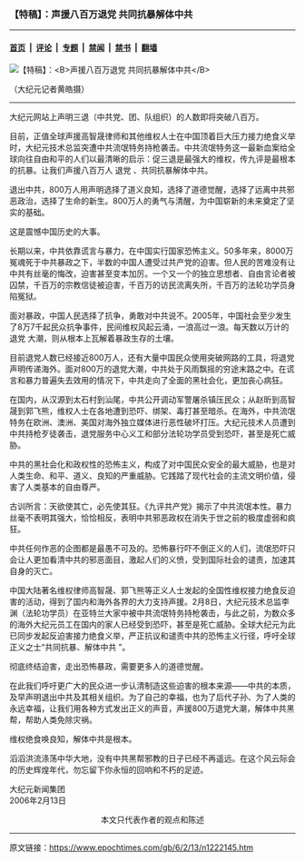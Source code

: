 ### 【特稿】：声援八百万退党 共同抗暴解体中共

---

#### [首页](../../../..?n1222145) &nbsp;|&nbsp; [评论](../../../../../epoch-comment?n1222145) &nbsp;|&nbsp; [专题](../../../../../epoch-special?n1222145) &nbsp;|&nbsp; [禁闻](../../../../../epoch-news?n1222145) &nbsp;|&nbsp; [禁书](../../../../../books?n1222145) &nbsp;|&nbsp; [翻墙](https://github.com/gfw-breaker/nogfw/blob/master/README.md?n1222145)


<div><img alt="【特稿】：&lt;B&gt;声援八百万退党 共同抗暴解体中共&lt;/B&gt;" class="attachment-djy_600_400 size-djy_600_400 wp-post-image" src="https://i.epochtimes.com/assets/uploads/2006/02/602051801291366-600x400.jpg"/>
<div class="caption">
 <p>
  （大纪元记者黄皓摄）
 </p>
</div></div><hr/><div class="post_content" id="artbody" itemprop="articleBody">
 <!-- article content begin -->
 <p>
  大纪元网站上声明三退（中共党、团、队组织）的人数即将突破八百万。
 </p>
 <p>
  目前，正值全球声援高智晟律师和其他维权人士在中国顶着巨大压力接力绝食义举时，大纪元技术总监突遭中共流氓特务持枪袭击。中共流氓特务这一最新血案给全球向往自由和平的人们以最清晰的启示：促三退是最强大的维权，传九评是最根本的抗暴。让我们声援八百万人
  <ok href="https://www.epochtimes.com/gb/tag/%E9%80%80%E5%85%9A.html">
   退党
  </ok>
  、共同抗暴解体中共。
 </p>
 <p>
  退出中共，800万人用声明选择了道义良知，选择了道德觉醒，选择了远离中共邪恶政治，选择了生命的新生。800万人的勇气与清醒，为中国崭新的未来奠定了坚实的基础。
 </p>
 <p>
  这是震憾中国历史的大事。
 </p>
 <p>
  长期以来，中共依靠谎言与暴力，在中国实行国家恐怖主义。50多年来，8000万冤魂死于中共暴政之下，半数的中国人遭受过共产党的迫害。但人民的苦难没有让中共有丝毫的悔改，迫害甚至变本加厉。一个又一个的独立思想者、自由言论者被囚禁，千百万的宗教信徒被迫害，千百万的访民流离失所，千百万的法轮功学员身陷冤狱。
 </p>
 <p>
  面对暴政，中国人民选择了抗争，勇敢对中共说不。2005年，中国社会至少发生了8万7千起民众抗争事件，民间维权风起云涌，一浪高过一浪。每天数以万计的
  <ok href="https://www.epochtimes.com/gb/tag/%E9%80%80%E5%85%9A.html">
   退党
  </ok>
  大潮，则从根本上瓦解着暴政生存的土壤。
 </p>
 <p>
  目前退党人数已经接近800万人，还有大量中国民众使用突破网路的工具，将退党声明传递海外。面对800万的退党大潮，中共处于风雨飘摇的穷途末路之中。在谎言和暴力普遍失去效用的情况下，中共走向了全面的黑社会化，更加丧心病狂。
 </p>
 <p>
  在国内，从汉源到太石村到汕尾，中共公开调动军警屠杀镇压民众；从赵昕到高智晟到郭飞熊，维权人士在各地遭到恐吓、绑架、毒打甚至暗杀。在海外，中共流氓特务在欧洲、澳洲、美国对海外独立媒体进行恶性破坏打压。大纪元技术人员遭到中共持枪歹徒袭击，退党服务中心义工和部分法轮功学员受到恐吓，甚至是死亡威胁。
 </p>
 <p>
  中共的黑社会化和政权性的恐怖主义，构成了对中国民众安全的最大威胁，也是对人类生命、和平、道义、良知的严重威胁。它践踏了现代社会的主流文明价值，侵害了人类基本的自由尊严。
 </p>
 <p>
  古训所言：天欲使其亡，必先使其狂。《九评共产党》揭示了中共流氓本性。暴力丝毫不表明其强大，恰恰相反，表明中共邪恶政权在消失于世之前的极度虚弱和疯狂。
 </p>
 <p>
  中共任何作恶的企图都是最愚不可及的。恐怖暴行吓不倒正义的人们，流氓恐吓只会让人更加看清中共的邪恶面目，激起人们的义愤，受到国际社会的谴责，加速其自身的灭亡。
 </p>
 <p>
  中国大陆著名维权律师高智晟、郭飞熊等正义人士发起的全国性维权接力绝食反迫害的活动，得到了国内和海外各界的大力支持声援。2月8日，大纪元技术总监李渊（法轮功学员）在亚特兰大家中被中共流氓特务持枪袭击，与此之前，为数众多的海外大纪元员工在国内的家人已经受到恐吓，甚至是死亡威胁。全球大纪元为此已同步发起反迫害接力绝食义举，严正抗议和谴责中共的恐怖主义行径，呼吁全球正义之士“共同抗暴、解体中共 ”。
 </p>
 <p>
  彻底终结迫害，走出恐怖暴政，需要更多人的道德觉醒。
 </p>
 <p>
  在此我们呼吁更广大的民众进一步认清制造这些迫害的根本来源——中共的本质，及早声明退出中共及其相关组织。为了自己的幸福，也为了后代子孙、为了人类的永远幸福，让我们用各种方式发出正义的声音，声援800万退党大潮，解体中共黑帮，帮助人类免除灾祸。
 </p>
 <p>
  维权绝食唤良知，解体中共是根本。
 </p>
 <p>
  滔滔洪流涤荡中华大地，没有中共黑帮邪教的日子已经不再遥远。在这个风云际会的历史辉煌年代，勿忘留下你永恒的回响和不朽的足迹。
 </p>
 <p>
  大纪元新闻集团
  <br/>
  2006年2月13日
  <font color="#ffffff">
   (http://www.dajiyuan.com)
  </font>
  <br/>
  <center>
   <font class="GY13">
    本文只代表作者的观点和陈述
   </font>
  </center>
 </p>
 <!-- article content end -->
 <div id="below_article_ad">
 </div>
</div>


---

原文链接：https://www.epochtimes.com/gb/6/2/13/n1222145.htm
